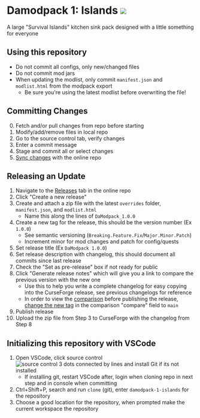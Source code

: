 # Damodpack 1: Islands [![](http://cf.way2muchnoise.eu/short_1226660_downloads.svg)](https://www.curseforge.com/minecraft/modpacks/damodpack-1-islands)
A large "Survival Islands" kitchen sink pack designed with a little something for everyone

## Using this repository
- Do not commit all configs, only new/changed files
- Do not commit mod jars
- When updating the modlist, only commit `manifest.json` and `modlist.html` from the modpack export
  - Be sure you're using the latest modlist before overwriting the file!

## Committing Changes
0. Fetch and/or pull changes from repo before starting
1. Modify/add/remove files in local repo
2. Go to the source control tab, verify changes
3. Enter a commit message
4. Stage and commit all or select changes
5. <ins>Sync changes</ins> with the online repo

## Releasing an Update
1. Navigate to the [Releases](https://github.com/RoarkCats/damodpack-1-islands/releases) tab in the online repo
2. Click "Create a new release"
3. Create and attach a zip file with the latest `overrides` folder, `manifest.json`, and `modlist.html`
   - Name this along the lines of `DaModpack_1.0.0`
4. Create a new tag for the release, this should be the version number (Ex `1.0.0`)
   - See semantic versioning (`Breaking.Feature.Fix`/`Major.Minor.Patch`)
   - Increment minor for mod changes and patch for config/quests 
5. Set release title (Ex `DaModpack 1.0.0`)
6. Set release description with changelog, this should document all commits since last release
7. Check the "Set as pre-release" box if not ready for public
8. Click "Generate release notes" which will give you a link to compare the previous version with the new one
   - Use this to help you write a complete changelog for easy copying into the CurseForge release, see previous changelogs for reference
   - In order to view the [comparison](https://github.com/RoarkCats/damodpack-1-islands/compare/) before publishing the release, [change the new tag](https://github.com/user-attachments/assets/608c54a0-f9a4-4622-864b-f32cfe1593a4) in the comparison "compare" field to `main`
9. Publish release
10. Upload the zip file from Step 3 to CurseForge with the changelog from Step 8

## Initializing this repository with VSCode
1. Open VSCode, click source control ![source control 3 dots connected by lines](https://github.com/user-attachments/assets/460be682-14b6-4328-9e1f-a299009607ce)
 and install Git if its not installed
    - If installing git, restart VSCode after, login when cloning repo in next step and in console when committing
3. Ctrl+Shift+P, search and run `clone` (git), enter `damodpack-1-islands` for the repository
4. Choose a good location for the repository, when prompted make the current workspace the repository
